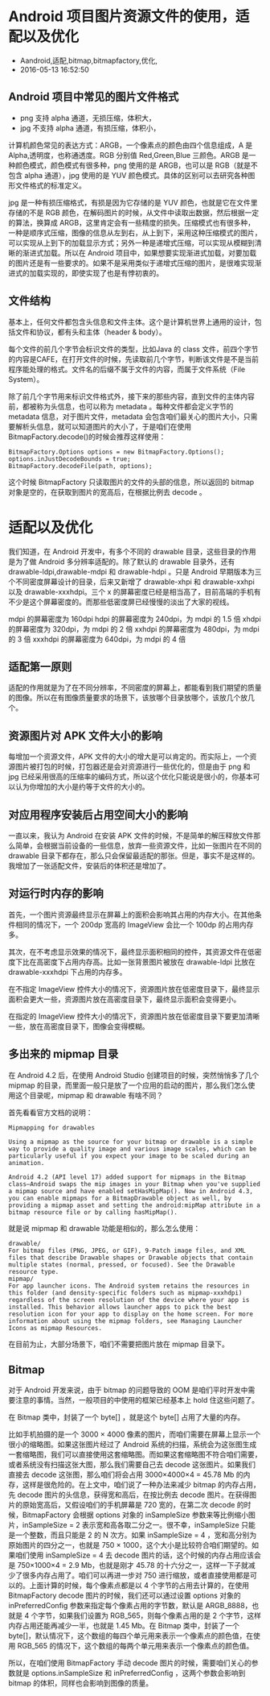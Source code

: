 # Android 项目图片资源文件的使用，适配以及优化
- Aandroid,适配,bitmap,bitmapfactory,优化,
- 2016-05-13 16:52:50


## Android 项目中常见的图片文件格式

* png 支持 alpha 通道，无损压缩，体积大，
* jpg 不支持 alpha 通道，有损压缩，体积小，

计算机颜色常见的表达方式：ARGB，一个像素点的颜色由四个信息组成，A 是 Alpha,透明度，也称通透度。RGB 分别值 Red,Green,Blue 三颜色。ARGB 是一种颜色模式，颜色模式有很多种，png 使用的是 ARGB，也可以是 RGB（就是不包含 alpha 通道），jpg 使用的是 YUV 颜色模式。具体的区别可以去研究各种图形文件格式的标准定义。

jpg 是一种有损压缩格式，有损是因为它存储的是 YUV 颜色，也就是它在文件里存储的不是 RGB 颜色，在解码图片的时候，从文件中读取出数据，然后根据一定的算法，换算成 ARGB，这里肯定会有一些精度的损失。压缩模式也有很多种，一种是顺序式压缩，图像的信息从左到右，从上到下，采用这种压缩模式的图片，可以实现从上到下的加载显示方式；另外一种是递增式压缩，可以实现从模糊到清晰的渐进式加载。所以在 Android 项目中，如果想要实现渐进式加载，对要加载的图片还是有一些要求的。如果不是采用类似于递增式压缩的图片，是很难实现渐进式的加载实现的，即使实现了也是有悖初衷的。

## 文件结构

基本上，任何文件都包含头信息和文件主体。这个是计算机世界上通用的设计，包括文件和协议，都有头和主体（header & body）。

每个文件的前几个字节会标识文件的类型，比如Java 的 class 文件，前四个字节的内容是CAFE，在打开文件的时候，先读取前几个字节，判断该文件是不是当前程序能处理的格式。文件名的后缀不属于文件的内容，而属于文件系统（File System）。

除了前几个字节用来标识文件格式外，接下来的那些内容，直到文件的主体内容前，都被称为头信息，也可以称为 metadata 。每种文件都会定义字节的 metadata 信息，对于图片文件，metadata 会包含咱们最关心的图片大小，只需要解析头信息，就可以知道图片的大小了，于是咱们在使用 BitmapFactory.decode()的时候会推荐这样使用：

    BitmapFactory.Options options = new BitmapFactory.Options();
    options.inJustDecodeBounds = true;
    BitmapFactory.decodeFile(path, options);
    
这个时候 BitmapFactory 只读取图片的文件的头部的信息，所以返回的 bitmap 对象是空的，在获取到图片的宽高后，在根据比例去 decode 。

# 适配以及优化

我们知道，在 Android 开发中，有多个不同的 drawable 目录，这些目录的作用是为了做 Android 多分辨率适配的。除了默认的 drawable 目录外，还有 drawable-ldpi,drawable-mdpi 和 drawable-hdpi 。只是 Android 早期版本为三个不同密度屏幕设计的目录，后来又新增了 drawable-xhpi 和 drawable-xxhpi 以及 drawable-xxxhdpi。三个 x 的屏幕密度已经是相当高了，目前高端的手机有不少是这个屏幕密度的。而那些低密度屏已经慢慢的淡出了大家的视线。

mdpi 的屏幕密度为 160dpi
hdpi 的屏幕密度为 240dpi，为 mdpi 的 1.5 倍
xhdpi 的屏幕密度为 320dpi，为 mdpi 的 2 倍
xxhdpi 的屏幕密度为 480dpi，为 mdpi 的 3 倍
xxxhdpi 的屏幕密度为 640dpi，为 mdpi 的 4 倍

## 适配第一原则

适配的作用就是为了在不同分辨率，不同密度的屏幕上，都能看到我们期望的质量的图像。所以在有图像质量要求的场景下，该放哪个目录放哪个，该放几个放几个。

## 资源图片对 APK 文件大小的影响

每增加一个资源文件，APK 文件的大小的增大是可以肯定的。而实际上，一个资源图片被打包的时候，打包器还是会对资源进行一些优化的，但是由于 png 和 jpg 已经采用很高的压缩率的编码方式，所以这个优化只能说是很小的，你基本可以认为你增加的大小是约等于文件的大小的。

## 对应用程序安装后占用空间大小的影响

一直以来，我认为 Android 在安装 APK 文件的时候，不是简单的解压释放文件那么简单，会根据当前设备的一些信息，放弃一些资源文件，比如一张图片在不同的 drawable 目录下都存在，那么只会保留最适配的那张。但是，事实不是这样的。我增加了一张适配文件，安装后的体积还是增加了。

## 对运行时内存的影响

首先，一个图片资源最终显示在屏幕上的面积会影响其占用的内存大小。在其他条件相同的情况下，一个 200dp 宽高的 ImageView 会比一个 100dp 的占用内存多。

其次，在不考虑显示效果的情况下，最终显示面积相同的控件，其资源文件在低密度下比在高密度下占用内存高。比如一张背景图片被放在 drawable-ldpi 比放在 drawable-xxxhdpi 下占用的内存多。

在不指定 ImageView 控件大小的情况下，资源图片放在低密度目录下，最终显示面积会更大一些，资源图片放在高密度目录下，最终显示面积会变得更小。

在指定的 ImageView 控件大小的情况下，资源图片放在低密度目录下要更加清晰一些，放在高密度目录下，图像会变得模糊。

## 多出来的 mipmap 目录

在 Android 4.2 后，在使用 Android Studio 创建项目的时候，突然悄悄多了几个 mipmap 的目录，而里面一般只是放了一个应用的启动的图片，那么我们怎么使用这个目录呢，mipmap 和 drawable 有啥不同？

首先看看官方文档的说明：

    Mipmapping for drawables

    Using a mipmap as the source for your bitmap or drawable is a simple way to provide a quality image and various image scales, which can be particularly useful if you expect your image to be scaled during an animation.

    Android 4.2 (API level 17) added support for mipmaps in the Bitmap class—Android swaps the mip images in your Bitmap when you've supplied a mipmap source and have enabled setHasMipMap(). Now in Android 4.3, you can enable mipmaps for a BitmapDrawable object as well, by providing a mipmap asset and setting the android:mipMap attribute in a bitmap resource file or by calling hasMipMap().


就是说 mipmap 和 drawable 功能是相似的，那么怎么使用：

    drawable/
    For bitmap files (PNG, JPEG, or GIF), 9-Patch image files, and XML files that describe Drawable shapes or Drawable objects that contain multiple states (normal, pressed, or focused). See the Drawable resource type.
    mipmap/
    For app launcher icons. The Android system retains the resources in this folder (and density-specific folders such as mipmap-xxxhdpi) regardless of the screen resolution of the device where your app is installed. This behavior allows launcher apps to pick the best resolution icon for your app to display on the home screen. For more information about using the mipmap folders, see Managing Launcher Icons as mipmap Resources.

在目前为止，大部分场景下，咱们不需要把图片放在 mipmap 目录下。

## Bitmap

对于 Android 开发来说，由于 bitmap 的问题导致的 OOM 是咱们平时开发中需要注意的事情。当然，一般项目的中使用的框架已经基本上 hold 住这些问题了。

在 Bitmap 类中，封装了一个 byte[] ，就是这个 byte[] 占用了大量的内存。

比如手机拍摄的是一个 3000 × 4000 像素的图片，而咱们需要在屏幕上显示一个很小的缩略图。如果这张图片经过了 Android 系统的扫描，系统会为这张图生成一套缩略图，我们可以直接使用这套缩略图。而如果这套缩略图不符合咱们需要，或者系统没有扫描这张大图，那么我们需要自己去 decode 这张图片。如果我们直接去 decode 这张图，那么咱们将会占用 3000×4000×4 = 45.78 Mb 的内存，这样是很危险的。在上文中，咱们说了一种办法来减少 bitmap 的内存占用，先 decode 图片的头信息，获得宽和高后，在按比例去 decode 图片。在获得图片的原始宽高后，又假设咱们的手机屏幕是 720 宽的，在第二次 decode 的时候，BitmapFactory 会根据 options 对象的 inSampleSize 参数来等比例缩小图片，inSampleSize = 2 表示宽和高各取二分之一。很不幸，inSampleSize 只能是一个整数，而且只能是 2 的 N 次方。如果 inSampleSize = 4 ，宽和高分别为原始图片的四分之一，也就是 750 × 1000，这个大小是比较符合咱们期望的。如果咱们使用 inSampleSize = 4 去 decode 图片的话，这个时候的内存占用应该会是 750×1000×4 = 2.9 Mb，也就是刚才 45.78 的十六分之一，这样一下子就减少了很多内存占用了。咱们可以再进一步对 750 进行缩放，或者直接使用都是可以的。上面计算的时候，每个像素点都是以 4 个字节的占用去计算的，在使用 BitmapFactory decode 图片的时候，我们还可以通过设置 options 对象的 inPreferredConfig 参数来指定每个像素占用的字节数，默认是 ARGB_8888，也就是 4 个字节，如果我们设置为 RGB_565，则每个像素占用的是 2 个字节，这样内存占用还能再减少一半，也就是 1.45 Mb。在 Bitmap 类中，封装了一个 byte[]，默认情况下，这个数组的每四个单元用来表示一个像素点的颜色值，在使用 RGB_565 的情况下，这个数组的每两个单元用来表示一个像素点的颜色值。

所以，在咱们使用 BitmapFactory 手动 decode 图片的时候，需要咱们关心的参数就是 options.inSampleSize 和 inPreferredConfig ，这两个参数会影响到 bitmap 的体积，同样也会影响到图像的质量。

